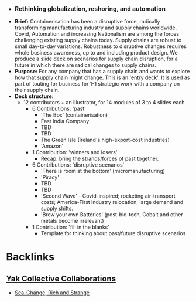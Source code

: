 - ### __Rethinking globalization, reshoring, and automation__
- **Brief:** Containerisation has been a disruptive force, radically transforming manufacturing industry and supply chains worldwide.  Covid, Automation and increasing Nationalism are among the forces challenging existing supply chains today.  Supply chains are robust to small day-to-day variations.  Robustness to disruptive changes requires whole business awareness, up to and including product design.  We produce a slide deck on scenarios for supply chain disruption, for a future in which there are radical changes to supply chains.
- **Purpose:** For any company that has a supply chain and wants to explore how that supply chain might change.  This is an 'entry deck'.  It is used as part of touting for business for 1-1 strategic work with a company on their supply chain.
- **Deck structure:**
    - 12 contributors + an illustrator, for 14 modules of 3 to 4 slides each.
        - 6 Contributions: 'past'
            - 'The Box' (containerisation)
            - East India Company
            - TBD
            - TBD
            - The Green Isle (Ireland's high-export-cost industries)
            - 'Amazon'
        - 1 Contribution: 'winners and losers'
            - Recap: bring the strands/forces of past together.
        - 6 Contributions: 'disruptive scenarios'
            - 'There is room at the bottom' (micromanufacturing)
            - 'Piracy'
            - TBD
            - TBD
            - 'Second Wave' - Covid-inspired; rocketing air-transport costs; America-First industry relocation; large demand and supply shifts.
            - 'Brew your own Batteries' (post-bio-tech, Cobalt and other metals become irrelevant)
        - 1 Contribution: 'fill in the blanks'
            - Template for thinking about past/future disruptive scenarios

# Backlinks
## [Yak Collective Collaborations](<Yak Collective Collaborations.md>)
- [Sea-Change, Rich and Strange](<Sea-Change, Rich and Strange.md>)

